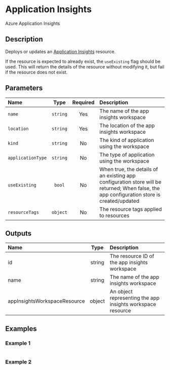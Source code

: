 # Application Insights

Azure Application Insights

## Description

Deploys or updates an [Application Insights](https://learn.microsoft.com/en-us/azure/azure-monitor/app/app-insights-overview) resource.

If the resource is expected to already exist, the `useExisting` flag should be used. This will return the details of the resource without modifying it, but fail if the resource does not exist.

## Parameters

| Name              | Type     | Required | Description                                                                                                                                |
| :---------------- | :------: | :------: | :----------------------------------------------------------------------------------------------------------------------------------------- |
| `name`            | `string` | Yes      | The name of the app insights workspace                                                                                                     |
| `location`        | `string` | Yes      | The location of the app insights workspace                                                                                                 |
| `kind`            | `string` | No       | The kind of application using the workspace                                                                                                |
| `applicationType` | `string` | No       | The type of application using the workspace                                                                                                |
| `useExisting`     | `bool`   | No       | When true, the details of an existing app configuration store will be returned; When false, the app configuration store is created/updated |
| `resourceTags`    | `object` | No       | The resource tags applied to resources                                                                                                     |

## Outputs

| Name                         | Type   | Description                                                |
| :--------------------------- | :----: | :--------------------------------------------------------- |
| id                           | string | The resource ID of the app insights workspace              |
| name                         | string | The name of the app insights workspace                     |
| appInsightsWorkspaceResource | object | An object representing the app insights workspace resource |

## Examples

### Example 1

```bicep
```

### Example 2

```bicep
```